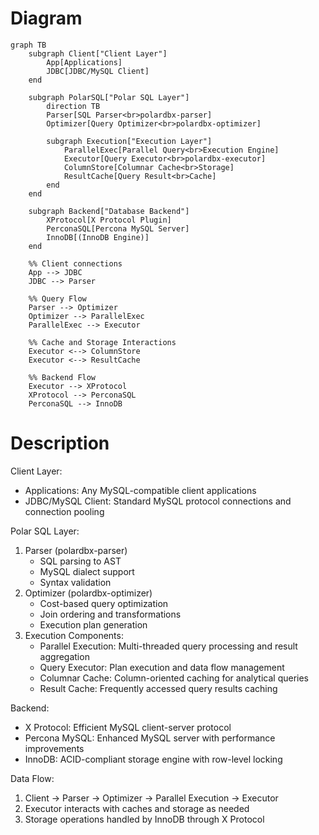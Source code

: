 # Diagram

```mermaid
graph TB
    subgraph Client["Client Layer"]
        App[Applications]
        JDBC[JDBC/MySQL Client]
    end

    subgraph PolarSQL["Polar SQL Layer"]
        direction TB
        Parser[SQL Parser<br>polardbx-parser]
        Optimizer[Query Optimizer<br>polardbx-optimizer]
        
        subgraph Execution["Execution Layer"]
            ParallelExec[Parallel Query<br>Execution Engine]
            Executor[Query Executor<br>polardbx-executor]
            ColumnStore[Columnar Cache<br>Storage]
            ResultCache[Query Result<br>Cache]
        end
    end

    subgraph Backend["Database Backend"]
        XProtocol[X Protocol Plugin]
        PerconaSQL[Percona MySQL Server]
        InnoDB[(InnoDB Engine)]
    end

    %% Client connections
    App --> JDBC
    JDBC --> Parser

    %% Query Flow
    Parser --> Optimizer
    Optimizer --> ParallelExec
    ParallelExec --> Executor
    
    %% Cache and Storage Interactions
    Executor <--> ColumnStore
    Executor <--> ResultCache
    
    %% Backend Flow
    Executor --> XProtocol
    XProtocol --> PerconaSQL
    PerconaSQL --> InnoDB
```

# Description

Client Layer:

- Applications: Any MySQL-compatible client applications
- JDBC/MySQL Client: Standard MySQL protocol connections and connection pooling

Polar SQL Layer:

1. Parser (polardbx-parser)
   - SQL parsing to AST
   - MySQL dialect support
   - Syntax validation
2. Optimizer (polardbx-optimizer)
   - Cost-based query optimization
   - Join ordering and transformations
   - Execution plan generation
3. Execution Components:
   - Parallel Execution: Multi-threaded query processing and result aggregation
   - Query Executor: Plan execution and data flow management
   - Columnar Cache: Column-oriented caching for analytical queries
   - Result Cache: Frequently accessed query results caching

Backend:

- X Protocol: Efficient MySQL client-server protocol
- Percona MySQL: Enhanced MySQL server with performance improvements
- InnoDB: ACID-compliant storage engine with row-level locking

Data Flow:

1. Client → Parser → Optimizer → Parallel Execution → Executor
2. Executor interacts with caches and storage as needed
3. Storage operations handled by InnoDB through X Protocol